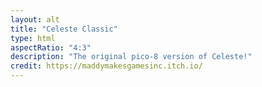 ```yaml
---
layout: alt
title: "Celeste Classic"
type: html
aspectRatio: "4:3"
description: "The original pico-8 version of Celeste!"
credit: https://maddymakesgamesinc.itch.io/
---
```

